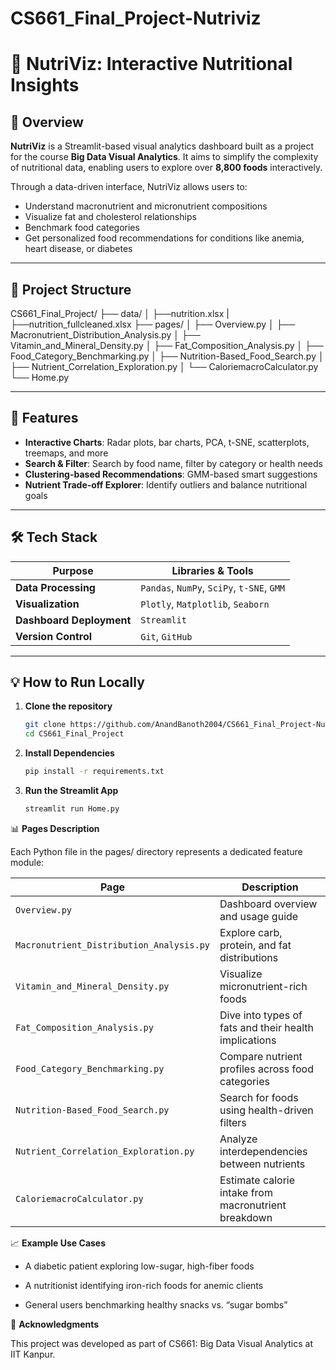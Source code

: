 # CS661_Final_Project-Nutriviz

# 🥗 NutriViz: Interactive Nutritional Insights

## 📌 Overview

**NutriViz** is a Streamlit-based visual analytics dashboard built as a project for the course **Big Data Visual Analytics**. It aims to simplify the complexity of nutritional data, enabling users to explore over **8,800 foods** interactively.

Through a data-driven interface, NutriViz allows users to:
- Understand macronutrient and micronutrient compositions
- Visualize fat and cholesterol relationships
- Benchmark food categories
- Get personalized food recommendations for conditions like anemia, heart disease, or diabetes

---

## 📁 Project Structure

CS661_Final_Project/
├── data/
│ ├──nutrition.xlsx
| ├──nutrition_fullcleaned.xlsx
├── pages/
│ ├── Overview.py
│ ├── Macronutrient_Distribution_Analysis.py
│ ├── Vitamin_and_Mineral_Density.py
│ ├── Fat_Composition_Analysis.py
│ ├── Food_Category_Benchmarking.py
│ ├── Nutrition-Based_Food_Search.py
│ ├── Nutrient_Correlation_Exploration.py
│ └── CaloriemacroCalculator.py
└── Home.py


---

## 🚀 Features

- **Interactive Charts**: Radar plots, bar charts, PCA, t-SNE, scatterplots, treemaps, and more
- **Search & Filter**: Search by food name, filter by category or health needs
- **Clustering-based Recommendations**: GMM-based smart suggestions
- **Nutrient Trade-off Explorer**: Identify outliers and balance nutritional goals

---

## 🛠️ Tech Stack

| Purpose                | Libraries & Tools                            |
|------------------------|----------------------------------------------|
| **Data Processing**    | `Pandas`, `NumPy`, `SciPy`, `t-SNE`, `GMM`   |
| **Visualization**      | `Plotly`, `Matplotlib`, `Seaborn`           |
| **Dashboard Deployment** | `Streamlit`                              |
| **Version Control**    | `Git`, `GitHub`                              |

---

## 💡 How to Run Locally

1. **Clone the repository**
   ```bash
   git clone https://github.com/AnandBanoth2004/CS661_Final_Project-Nutriviz
   cd CS661_Final_Project

2. **Install Dependencies**
    ```bash
    pip install -r requirements.txt
3. **Run the Streamlit App**
    ```bash
    streamlit run Home.py

📊 **Pages Description**

Each Python file in the pages/ directory represents a dedicated feature module:

| Page                                     | Description                                           |
| ---------------------------------------- | ----------------------------------------------------- |
| `Overview.py`                            | Dashboard overview and usage guide                    |
| `Macronutrient_Distribution_Analysis.py` | Explore carb, protein, and fat distributions          |
| `Vitamin_and_Mineral_Density.py`         | Visualize micronutrient-rich foods                    |
| `Fat_Composition_Analysis.py`            | Dive into types of fats and their health implications |
| `Food_Category_Benchmarking.py`          | Compare nutrient profiles across food categories      |
| `Nutrition-Based_Food_Search.py`         | Search for foods using health-driven filters          |
| `Nutrient_Correlation_Exploration.py`    | Analyze interdependencies between nutrients           |
| `CaloriemacroCalculator.py`              | Estimate calorie intake from macronutrient breakdown  |


📈 **Example Use Cases**

- A diabetic patient exploring low-sugar, high-fiber foods

- A nutritionist identifying iron-rich foods for anemic clients

- General users benchmarking healthy snacks vs. “sugar bombs”

🙌 **Acknowledgments**

This project was developed as part of CS661: Big Data Visual Analytics at IIT Kanpur.
